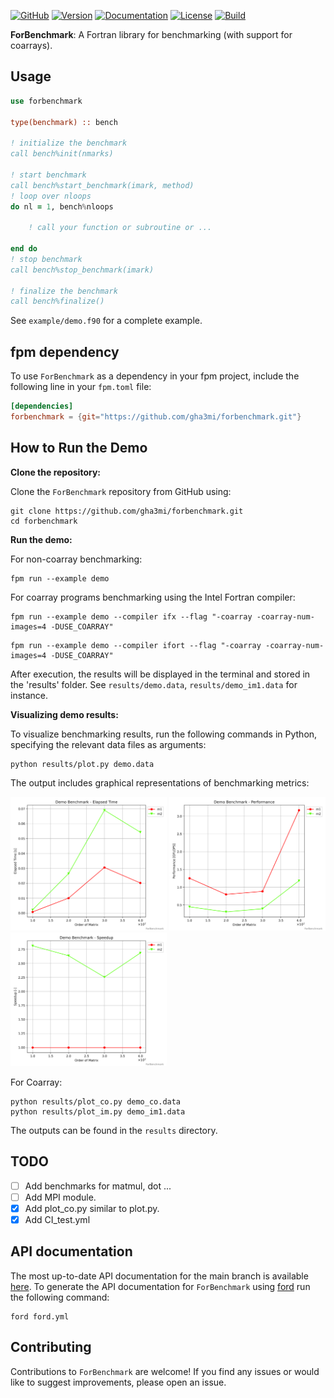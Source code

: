 [![GitHub](https://img.shields.io/badge/GitHub-ForBenchmark-blue.svg?style=social&logo=github)](https://github.com/gha3mi/forbenchmark)
[![Version](https://img.shields.io/github/release/gha3mi/forbenchmark.svg)](https://github.com/gha3mi/forbenchmark/releases/latest)
[![Documentation](https://img.shields.io/badge/ford-Documentation%20-blueviolet.svg)](https://gha3mi.github.io/forbenchmark/)
[![License](https://img.shields.io/github/license/gha3mi/forbenchmark?color=green)](https://github.com/gha3mi/forbenchmark/blob/main/LICENSE)
[![Build](https://github.com/gha3mi/forbenchmark/actions/workflows/CI_test.yml/badge.svg)](https://github.com/gha3mi/forbenchmark/actions/workflows/CI_test.yml)

<!-- <img alt="ForBenchmark" src="https://github.com/gha3mi/forbenchmark/raw/main/media/logo.png" width="750"> -->

**ForBenchmark**: A Fortran library for benchmarking (with support for coarrays).

## Usage

```fortran
use forbenchmark

type(benchmark) :: bench

! initialize the benchmark
call bench%init(nmarks)

! start benchmark
call bench%start_benchmark(imark, method)
! loop over nloops
do nl = 1, bench%nloops

    ! call your function or subroutine or ...

end do
! stop benchmark
call bench%stop_benchmark(imark)

! finalize the benchmark
call bench%finalize()
```

See `example/demo.f90` for a complete example.

## fpm dependency

To use `ForBenchmark` as a dependency in your fpm project, include the following line in your `fpm.toml` file:

```toml
[dependencies]
forbenchmark = {git="https://github.com/gha3mi/forbenchmark.git"}
```

## How to Run the Demo

**Clone the repository:**

Clone the `ForBenchmark` repository from GitHub using:

```shell
git clone https://github.com/gha3mi/forbenchmark.git
cd forbenchmark
```

**Run the demo:**

For non-coarray benchmarking:

```shell
fpm run --example demo
```

For coarray programs benchmarking using the Intel Fortran compiler:

```shell
fpm run --example demo --compiler ifx --flag "-coarray -coarray-num-images=4 -DUSE_COARRAY"
```

```shell
fpm run --example demo --compiler ifort --flag "-coarray -coarray-num-images=4 -DUSE_COARRAY"
```

After execution, the results will be displayed in the terminal and stored in the 'results' folder. See `results/demo.data`, `results/demo_im1.data` for instance.

**Visualizing demo results:**

To visualize benchmarking results, run the following commands in Python, specifying the relevant data files as arguments:

```shell
python results/plot.py demo.data
```

The output includes graphical representations of benchmarking metrics:

<img alt="demo_elapsed_time" src="https://github.com/gha3mi/forbenchmark/raw/main/results/demo_time.png" width="250"> <img alt="demo_performance" src="https://github.com/gha3mi/forbenchmark/raw/main/results/demo_perf.png" width="250"> <img alt="demo_speedup" src="https://github.com/gha3mi/forbenchmark/raw/main/results/demo_speedup.png" width="250">

For Coarray:

```shell
python results/plot_co.py demo_co.data
python results/plot_im.py demo_im1.data
```
The outputs can be found in the `results` directory.

## TODO
- [ ] Add benchmarks for matmul, dot ...
- [ ] Add MPI module.
- [x] Add plot_co.py similar to plot.py.
- [x] Add CI_test.yml

## API documentation

The most up-to-date API documentation for the main branch is available
[here](https://gha3mi.github.io/forbenchmark/).
To generate the API documentation for `ForBenchmark` using
[ford](https://github.com/Fortran-FOSS-Programmers/ford) run the following
command:

```shell
ford ford.yml
```

## Contributing

Contributions to `ForBenchmark` are welcome!
If you find any issues or would like to suggest improvements, please open an issue.
